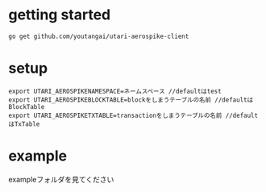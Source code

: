 # getting started
```
go get github.com/youtangai/utari-aerospike-client
```

# setup
```
export UTARI_AEROSPIKENAMESPACE=ネームスペース //defaultはtest
export UTARI_AEROSPIKEBLOCKTABLE=blockをしまうテーブルの名前 //defaultはBlockTable
export UTARI_AEROSPIKETXTABLE=transactionをしまうテーブルの名前 //defaultはTxTable
```

# example
exampleフォルダを見てください